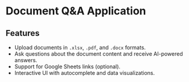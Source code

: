# Document Q&A Application

## Features
- Upload documents in `.xlsx`, `.pdf`, and `.docx` formats.
- Ask questions about the document content and receive AI-powered answers.
- Support for Google Sheets links (optional).
- Interactive UI with autocomplete and data visualizations.

